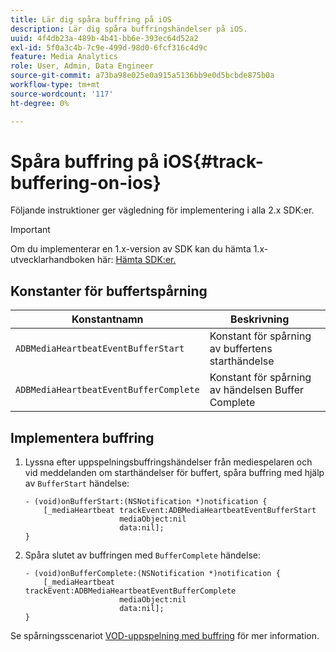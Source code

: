 ```yaml
---
title: Lär dig spåra buffring på iOS
description: Lär dig spåra buffringshändelser på iOS.
uuid: 4f4db23a-489b-4b41-bb6e-393ec64d52a2
exl-id: 5f0a3c4b-7c9e-499d-98d0-6fcf316c4d9c
feature: Media Analytics
role: User, Admin, Data Engineer
source-git-commit: a73ba98e025e0a915a5136bb9e0d5bcbde875b0a
workflow-type: tm+mt
source-wordcount: '117'
ht-degree: 0%

---
```


# Spåra buffring på iOS{#track-buffering-on-ios}

Följande instruktioner ger vägledning för implementering i alla 2.x SDK:er.

>[!IMPORTANT]
>
>Om du implementerar en 1.x-version av SDK kan du hämta 1.x-utvecklarhandboken här: [Hämta SDK:er.](/help/getting-started/download-sdks.md)

## Konstanter för buffertspårning


| Konstantnamn | Beskrivning     |
|---|---|
| `ADBMediaHeartbeatEventBufferStart` | Konstant för spårning av buffertens starthändelse |
| `ADBMediaHeartbeatEventBufferComplete` | Konstant för spårning av händelsen Buffer Complete |

## Implementera buffring

1. Lyssna efter uppspelningsbuffringshändelser från mediespelaren och vid meddelanden om starthändelser för buffert, spåra buffring med hjälp av `BufferStart` händelse:

   ```
   - (void)onBufferStart:(NSNotification *)notification {
       [_mediaHeartbeat trackEvent:ADBMediaHeartbeatEventBufferStart  
                        mediaObject:nil  
                        data:nil];
   }
   ```

1. Spåra slutet av buffringen med `BufferComplete` händelse:

   ```
   - (void)onBufferComplete:(NSNotification *)notification {
       [_mediaHeartbeat trackEvent:ADBMediaHeartbeatEventBufferComplete  
                        mediaObject:nil  
                        data:nil];
   }
   ```

Se spårningsscenariot [VOD-uppspelning med buffring](/help/use-cases/tracking-scenarios/vod-buffering.md) för mer information.
